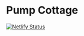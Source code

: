 # Pump Cottage

[![Netlify Status](https://api.netlify.com/api/v1/badges/c5f75de6-4726-4f08-a087-168a8586b752/deploy-status)](https://app.netlify.com/sites/pumpcottage/deploys)
